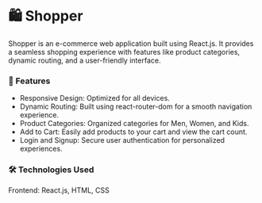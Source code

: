 # 🛍️ Shopper

Shopper is an e-commerce web application built using React.js. It provides a seamless shopping experience with features like product categories, dynamic routing, and a user-friendly interface.


### 🚀 Features
- Responsive Design: Optimized for all devices.
- Dynamic Routing: Built using react-router-dom for a smooth navigation experience.
- Product Categories: Organized categories for Men, Women, and Kids.
- Add to Cart: Easily add products to your cart and view the cart count.
- Login and Signup: Secure user authentication for personalized experiences.


### 🛠️ Technologies Used
Frontend: React.js, HTML, CSS
